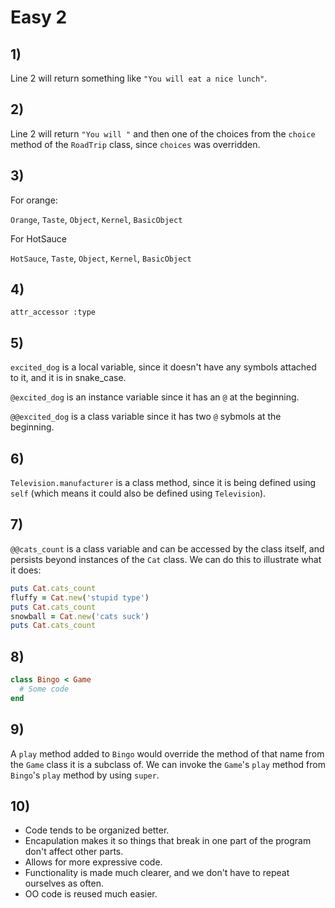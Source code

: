 # Easy 2

## 1)

Line 2 will return something like `"You will eat a nice lunch"`.

## 2)

Line 2 will return `"You will "` and then one of the choices from the `choice` method of the `RoadTrip` class, since `choices` was overridden.

## 3)

For orange:

`Orange`, `Taste`, `Object`, `Kernel`, `BasicObject`

For HotSauce

`HotSauce`, `Taste`, `Object`, `Kernel`, `BasicObject`

## 4)

`attr_accessor :type`

## 5)

`excited_dog` is a local variable, since it doesn't have any symbols attached to it, and it is in snake_case.

`@excited_dog` is an instance variable since it has an `@` at the beginning.

`@@excited_dog` is a class variable since it has two `@` sybmols at the beginning.

## 6)

`Television.manufacturer` is a class method, since it is being defined using `self` (which means it could also be defined using `Television`).

## 7)

`@@cats_count` is a class variable and can be accessed by the class itself, and persists beyond instances of the `Cat` class. We can do this to illustrate what it does:

```ruby
puts Cat.cats_count
fluffy = Cat.new('stupid type')
puts Cat.cats_count
snowball = Cat.new('cats suck')
puts Cat.cats_count
```

## 8)

```ruby
class Bingo < Game
  # Some code
end
```

## 9)

A `play` method added to `Bingo` would override the method of that name from the `Game` class it is a subclass of. We can invoke the `Game`'s `play` method from `Bingo`'s `play` method by using `super`.

## 10)

* Code tends to be organized better.
* Encapulation makes it so things that break in one part of the program don't affect other parts.
* Allows for more expressive code.
* Functionality is made much clearer, and we don't have to repeat ourselves as often.
* OO code is reused much easier.
